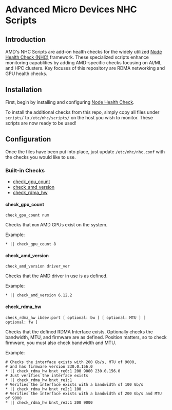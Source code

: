 # Advanced Micro Devices NHC Scripts

## Introduction

AMD's NHC Scripts are add-on health checks for the widely utilized [Node Health Check (NHC)](https://github.com/mej/nhc) framework.  These specialized scripts enhance monitoring capablities by adding AMD-specific checks focusing on AI/ML and HPC clusters. Key focuses of this repository are RDMA networking and GPU health checks.

## Installation

First, begin by installing and configuring [Node Health Check](https://github.com/mej/nhc).

To install the additional checks from this repo, simply copy all files under `scripts/` to `/etc/nhc/scripts/` on the host you wish to monitor.  These scripts are now ready to be used!

## Configuration

Once the files have been put into place, just update `/etc/nhc/nhc.conf` with the checks you would like to use.

### Built-in Checks
- [check\_gpu\_count](#check\_gpu\_count)
- [check\_amd\_version](#check\_amd\_version)
- [check\_rdma\_hw](#check\_rdma\_hw)

#### check\_gpu\_count

`check_gpu_count num`

Checks that `num` AMD GPUs exist on the system.

Example:
```
* || check_gpu_count 8
```

#### check\_amd\_version

`check_amd_version driver_ver`

Checks that the AMD driver in use is as defined.

Example:
```
* || check_amd_version 6.12.2
```

#### check\_rdma\_hw

`check_rdma_hw ibdev:port [ optional: bw ] [ optional: MTU ] [ optional: fw ]`

Checks that the defined RDMA Interface exists.  Optionally checks the bandwidth, MTU, and firmware are as defined.  Position matters, so to check firmware, you must also check bandwidth and MTU.

Example:
```
# Checks the interface exists with 200 Gb/s, MTU of 9000,
# and has firmware version 230.0.156.0
* || check_rdma_hw bnxt_re0:1 200 9000 230.0.156.0
# Just verifies the interface exists
* || check_rdma_hw bnxt_re1:1
# Verifies the interface exists with a bandwidth of 100 Gb/s
* || check_rdma_hw bnxt_re2:1 100
# Verifies the interface exists with a bandwidth of 200 Gb/s and MTU of 9000
* || check_rdma_hw bnxt_re3:1 200 9000
```
